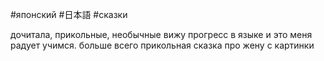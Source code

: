 #японский #日本語 #сказки

дочитала, прикольные, необычные
вижу прогресс в языке и это меня радует 
учимся.
больше всего прикольная сказка про жену с картинки
